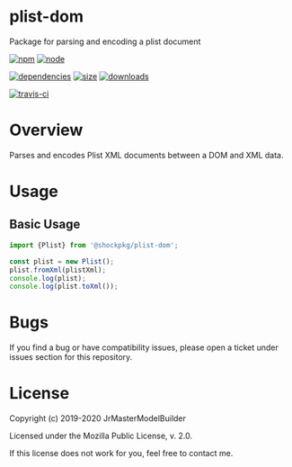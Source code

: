# plist-dom

Package for parsing and encoding a plist document

[![npm](https://img.shields.io/npm/v/@shockpkg/plist-dom.svg)](https://npmjs.com/package/@shockpkg/plist-dom)
[![node](https://img.shields.io/node/v/@shockpkg/plist-dom.svg)](https://nodejs.org)

[![dependencies](https://img.shields.io/david/shockpkg/plist-dom.svg)](https://david-dm.org/shockpkg/plist-dom)
[![size](https://packagephobia.now.sh/badge?p=@shockpkg/plist-dom)](https://packagephobia.now.sh/result?p=@shockpkg/plist-dom)
[![downloads](https://img.shields.io/npm/dm/@shockpkg/plist-dom.svg)](https://npmcharts.com/compare/@shockpkg/plist-dom?minimal=true)

[![travis-ci](https://travis-ci.com/shockpkg/plist-dom.svg?branch=master)](https://travis-ci.com/shockpkg/plist-dom)


# Overview

Parses and encodes Plist XML documents between a DOM and XML data.


# Usage

## Basic Usage

```js
import {Plist} from '@shockpkg/plist-dom';

const plist = new Plist();
plist.fromXml(plistXml);
console.log(plist);
console.log(plist.toXml());
```


# Bugs

If you find a bug or have compatibility issues, please open a ticket under issues section for this repository.


# License

Copyright (c) 2019-2020 JrMasterModelBuilder

Licensed under the Mozilla Public License, v. 2.0.

If this license does not work for you, feel free to contact me.
